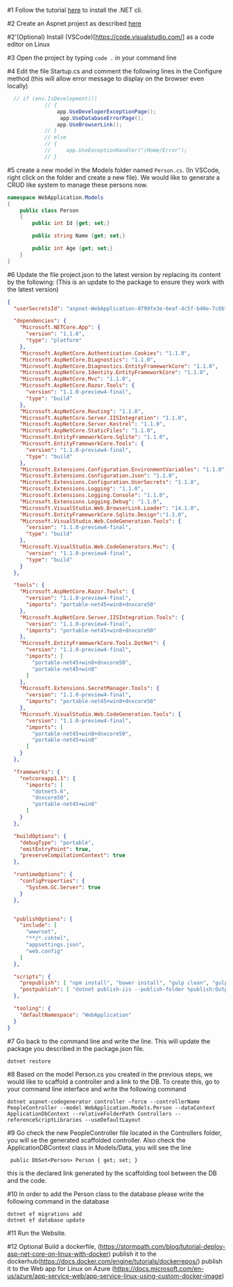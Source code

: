 #1
Follow the tutorial [here](https://docs.microsoft.com/en-us/dotnet/articles/core/tutorials/using-with-xplat-cli) to install the .NET cli.

#2
Create an Aspnet project as described [here](https://docs.microsoft.com/en-us/aspnet/core/getting-started)

#2'(Optional)
Install (VSCode)[https://code.visualstudio.com/] as a code editor on Linux

#3
Open the project by typing ```code .``` in your command line

#4 
Edit the file Startup.cs and comment the following lines in the Configure method (this will allow error message to display on the browser even locally)

```cs
  // if (env.IsDevelopment())
            // {
                app.UseDeveloperExceptionPage();
                 app.UseDatabaseErrorPage();
                app.UseBrowserLink();
            // }
            // else
            // {
            //     app.UseExceptionHandler("/Home/Error");
            // }
```

#5
create a new model in the Models folder named ```Person.cs```. (In VSCode, right click on the folder and create a new file). We would like to generate a CRUD like system to manage these persons now.

```cs
namespace WebApplication.Models
{
    public class Person
    {
        public int Id {get; set;}

        public string Name {get; set;}

        public int Age {get; set;}
    }
}

```

#6
Update the file project.json to the latest version by replacing its content by the following: (This is an update to the package to ensure they work with the latest version)
```json
{
  "userSecretsId": "aspnet-WebApplication-0799fe3e-6eaf-4c5f-b40e-7c6bfd5dfa9a",

  "dependencies": {
    "Microsoft.NETCore.App": {
      "version": "1.1.0",
      "type": "platform"
    },
    "Microsoft.AspNetCore.Authentication.Cookies": "1.1.0",
    "Microsoft.AspNetCore.Diagnostics": "1.1.0",
    "Microsoft.AspNetCore.Diagnostics.EntityFrameworkCore": "1.1.0",
    "Microsoft.AspNetCore.Identity.EntityFrameworkCore": "1.1.0",
    "Microsoft.AspNetCore.Mvc": "1.1.0",
    "Microsoft.AspNetCore.Razor.Tools": {
      "version": "1.1.0-preview4-final",
      "type": "build"
    },
    "Microsoft.AspNetCore.Routing": "1.1.0",
    "Microsoft.AspNetCore.Server.IISIntegration": "1.1.0",
    "Microsoft.AspNetCore.Server.Kestrel": "1.1.0",
    "Microsoft.AspNetCore.StaticFiles": "1.1.0",
    "Microsoft.EntityFrameworkCore.Sqlite": "1.1.0",
    "Microsoft.EntityFrameworkCore.Tools": {
      "version": "1.1.0-preview4-final",
      "type": "build"
    },
    "Microsoft.Extensions.Configuration.EnvironmentVariables": "1.1.0",
    "Microsoft.Extensions.Configuration.Json": "1.1.0",
    "Microsoft.Extensions.Configuration.UserSecrets": "1.1.0",
    "Microsoft.Extensions.Logging": "1.1.0",
    "Microsoft.Extensions.Logging.Console": "1.1.0",
    "Microsoft.Extensions.Logging.Debug": "1.1.0",
    "Microsoft.VisualStudio.Web.BrowserLink.Loader": "14.1.0",
    "Microsoft.EntityFrameworkCore.Sqlite.Design":"1.1.0",
    "Microsoft.VisualStudio.Web.CodeGeneration.Tools": {
      "version": "1.1.0-preview4-final",
      "type": "build"
    },
    "Microsoft.VisualStudio.Web.CodeGenerators.Mvc": {
      "version": "1.1.0-preview4-final",
      "type": "build"
    }
  },

  "tools": {
    "Microsoft.AspNetCore.Razor.Tools": {
      "version": "1.1.0-preview4-final",
      "imports": "portable-net45+win8+dnxcore50"
    },
    "Microsoft.AspNetCore.Server.IISIntegration.Tools": {
      "version": "1.1.0-preview4-final",
      "imports": "portable-net45+win8+dnxcore50"
    },
    "Microsoft.EntityFrameworkCore.Tools.DotNet": {
      "version": "1.1.0-preview4-final",
      "imports": [
        "portable-net45+win8+dnxcore50",
        "portable-net45+win8"
      ]
    },
    "Microsoft.Extensions.SecretManager.Tools": {
      "version": "1.1.0-preview4-final",
      "imports": "portable-net45+win8+dnxcore50"
    },
    "Microsoft.VisualStudio.Web.CodeGeneration.Tools": {
      "version": "1.1.0-preview4-final",
      "imports": [
        "portable-net45+win8+dnxcore50",
        "portable-net45+win8"
      ]
    }
  },

  "frameworks": {
    "netcoreapp1.1": {
      "imports": [
        "dotnet5.6",
        "dnxcore50",
        "portable-net45+win8"
      ]
    }
  },

  "buildOptions": {
    "debugType": "portable",
    "emitEntryPoint": true,
    "preserveCompilationContext": true
  },

  "runtimeOptions": {
    "configProperties": {
      "System.GC.Server": true
    }
  },


  "publishOptions": {
    "include": [
      "wwwroot",
      "**/*.cshtml",
      "appsettings.json",
      "web.config"
    ]
  },

  "scripts": {
    "prepublish": [ "npm install", "bower install", "gulp clean", "gulp min" ],
    "postpublish": [ "dotnet publish-iis --publish-folder %publish:OutputPath% --framework %publish:FullTargetFramework%" ]
  },

  "tooling": {
    "defaultNamespace": "WebApplication"
  }
}

```
#7 
Go back to the command line and write the line. This will update the package you described in the package.json file.
```
dotnet restore
```

#8 
Based on the model Person.cs you created in the previous steps, we would like to scaffold a controller and a link to the DB. To create this, go to your command line interface and write the following command

```
dotnet aspnet-codegenerator controller –force --controllerName PeopleController --model WebApplication.Models.Person --dataContext ApplicationDbContext --relativeFolderPath Controllers --referenceScriptLibraries --useDefaultLayout
```

#9
Go check the new PeopleController file located in the Controllers folder, you will se the generated scaffolded controller. Also check the ApplicationDBContext class in Models/Data, you will see the line
```
 public DbSet<Person> Person { get; set; }
 ```
 this is the declared link generated by the scaffolding tool between the DB and the code.

#10
In order to add the Person class to the database please write the following command in the database

```
dotnet ef migrations add
dotnet ef database update
```

#11 
Run the Website.

#12 Optional
Build a dockerfile, (https://stormpath.com/blog/tutorial-deploy-asp-net-core-on-linux-with-docker)
publish it to the dockerhub(https://docs.docker.com/engine/tutorials/dockerrepos/) 
publish it to the Web app for Linux on Azure (https://docs.microsoft.com/en-us/azure/app-service-web/app-service-linux-using-custom-docker-image)

